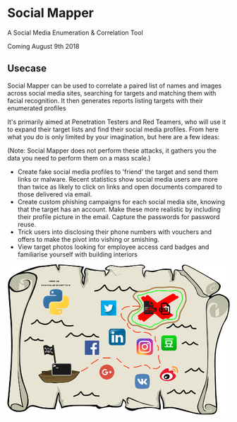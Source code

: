 # Social Mapper
A Social Media Enumeration &amp; Correlation Tool

Coming August 9th 2018

## Usecase
Social Mapper can be used to correlate a paired list of names and images across social media sites, searching for targets and matching them with facial recognition. It then generates reports listing targets with their enumerated profiles

It's primarily aimed at Penetration Testers and Red Teamers, who will use it to expand their target lists and find their social media profiles. From here what you do is only limited by your imagination, but here are a few ideas:

(Note: Social Mapper does not perform these attacks, it gathers you the data you need to perform them on a mass scale.)

* Create fake social media profiles to 'friend' the target and send them links or malware. Recent statistics show social media users are more than twice as likely to click on links and open documents compared to those delivered via email. 
* Create custom phishing campaigns for each social media site, knowing that the target has an account. Make these more realistic by including their profile picture in the email. Capture the passwords for password reuse. 
* Trick users into disclosing their phone numbers with vouchers and offers to make the pivot into vishing or smishing.
* View target photos looking for employee access card badges and familiarise yourself with building interiors

![Social Mapper Logo](logo.png?raw=true "Social Mapper Logo")
